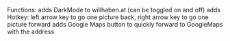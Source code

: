 Functions:
adds DarkMode to willhaben.at (can be toggled on and off)
adds Hotkey: left arrow key to go one picture back, right arrow key to go one picture forward
adds Google Maps button to quickly forward to GoogleMaps with the address
